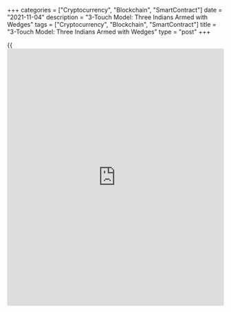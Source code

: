+++
categories = ["Cryptocurrency", "Blockchain", "SmartContract"]
date = "2021-11-04"
description = "3-Touch Model: Three Indians Armed with Wedges"
tags = ["Cryptocurrency", "Blockchain", "SmartContract"]
title = "3-Touch Model: Three Indians Armed with Wedges"
type = "post"
+++

{{<iframe id="large-banner" src="https://www.bounty.group/#slide=11.0" width="100%" height="600" scrolling="no" style="border: 0px solid rgb(216, 221, 230); border-radius: 3px;">}}

2021-11-04

2021-11-04

Three Indians pattern: disassembling the 3-touch strategyDmitri
Demidenko

The idea that "trend is your friend, trade with the trend" is good, but
excessive confidence never did anyone any good. Trends tend to unfold
very quickly against the backdrop of a gradual profit-taking by large
players. You can, of course, bet on euphoria, depletion of the life
cycle of the trend, but without signals from the technical analysis
identifying such situations can be extremely challenging. A group of
counter-trend trade patterns, including the [1-2-3 pattern we have
discussed in detains][1], can provide us with such signals. Today we
will talk about another very popular graphic configuration - **_Three
Little Indians_.**

The article covers the following subjects:

## Three Indians Pattern: History and Description of the Model

For the first time, I encountered this pattern in Linda Raschke's
Secrets of Top Trading Performance, although I later realized that I had
used it in my trading long before that. For example, in harmonious
trading there is a very similar pattern Three Movements, and in
candlestick analysis there are the Three Mountains and Three Rivers. We
will talk about the variations of the pattern in our subsequent
articles, but now I will try to explain its _**economic essence**_.

Obviously, sooner or later, a trend is exhausted. In the bullish market
there are fewer and fewer buyers who are ready to buy the asset at
current prices and, vice versa, on the bearish market - sellers who
believe in the continuation of the south-bound movement. Large players
are waiting for a signal to a change in the trend and, as soon as it
comes, they begin to close the previously formed positions. Three
consecutive extremes - the little Indians - appear in the chart. In this
case, _**the inability of the bulls to move quotes much higher indicates
their weakness**_ and launches a wave of sales.

To identify the pattern, several methods are used: _**visual**_ (it
involves visual search of three peaks successively formed in the
conditions of an upward trend);  _ **linear**_ (the first two Indians
draw a line, its intersection with the chart allows to determine the
place where the third extremum will be located); and the _**culmination
method**_ (the pattern is considered formed if the quotes after the
completion of the third peak have returned to the highest level of the
second Indian).

The pattern trading is diverse and suitable for both aggressive and
conservative traders. The former can act in accordance with the
previously described [test systems][2]. They must be prepared for
numerous losses, which are then easily cancelled out by one successful
transaction. The position is opened at the closing of the test bar of
line 1-2, provided that it is located below this diagonal resistance.
Simply put, there must be an unsuccessful test of the line of the first
two Indians. The protective stop order is narrow and is at a level a few
pips above the current high. _**A trader must understand what they are
risking**_ because they act against the trend.



In the case of peak trading, the entry point is at the highest level of
the second Indian bar, the stop order is at the previous extremum. This
approach is ideal for conservative traders who tend to _**win time and
carefully prepare for each trade.**_

The pattern occurs quite often, so _ **it's not easy to trade**_ _
**without a filter system**_. These may include divergence on
indicators, and the minimum depth of rollback, but personally I'm more
impressed by the combination of several graphic configurations, or a so-
called pattern in a pattern. In the case of the emergence of the
derivative and main Three Little Indians patterns, the risks of reversal
increase.

As for exit points from the position, you can use both the profit
factor, harmonious trade methods, and the emergence of reverse patterns.
We have talked about these methods [earlier][1].

## Three Movements, Three Mountains, Three Rivers: Candlestick Patterns
and Filters

A combination of patterns, harmonious trade, indicator and candlestick
analysis increases the efficiency of strategy development.

A novice trader in their search of the Holy Grail would browse the
entire Internet, enroll for courses, become an avid visitor of webinars,
and download tons of books. In fact, all they need is to _**find one or
several working models, carefully study them along with money management
rules, adjust the filter system and start trading.**_ If the experience
turns out to be successful, you can use it all your life, if it doesn't
- adopt a new strategy. Work on the pattern involves not only its
detailed study, but also the creation of a set of rules that increase
the efficiency of trade. We talked about them in the materials on [1-2-3
pattern][1], it's time to talk more about the Three Little Indians.

 I was once a little surprised to see different names for seemingly
identical graphic configurations. In harmonious trade, there are Three
Movements, in candlestick analysis - Three Mountains and Three Rivers. A
little later I realized that the _ **identification of the model by
different authors strengthens its analytical significance**_. If
different people see the same patterns in the chart, the extrapolation
principles will work. The question is [how to](https://www.playgroundfx.com/blog/forex-trading-how-to/) make them effective.

Constructed on the basis of Japanese candlestick analysis' Three
Mountains and Three Rivers, unlike the pattern created by Linda Raschke,
Three Little Indians can be used as a kind of filter. For these graphic
configurations, three consecutive extremes are not enough. _**It is
required that at the top of the last high or low, a candlestick reversal
pattern is formed**_. Whether it's a Hammer, a Hanged man, a Morning or
Evening Star, Bullish or Bearish Engulfing, or another pattern.

We cannot really say that there is no such thing in Western technical
analysis. I, for example, am always happy to find a so-called "pattern
in a pattern", which is when a derivative pattern appears in the parent
graphic configuration. This is what happened around the formation of a
large third Indian and is, in my opinion, _**a very serious signal for
the reversal of the previous trend**_.

Despite the fact that Three Little Indians, as, indeed, the previously
described [1-2-3][1], [Expanding Wedge][3], and other patterns,
represent the price action, i.e., trade without indicators, _**traders
can very well use combined strategies**_. With this approach, the
calculated indicators, whether MACD, [Stochastic Oscillator](https://www.algotradesoft.org/custom-indicator/stochastic-oscillator.html), Relative
Strength Index or others, serve as filters. They do not signal the
opening of the position, they only allow you to sort out potentially
profitable trades. As a rule, divergence - the discrepancy between the
dynamics of the indicator and the instrument - is used. In the case of
EUR/USD, the peaks of the currency pair chart are growing (resulting in
the formation of the Three Little Indians), while the MACD highs, on the
contrary, are declining. The discrepancy in their movement allows the
trader to enter the market with more confidence.

The pattern Three Movements is part of the harmonious trade system,
therefore requires clear correlarions based on Fibonacci numbers.
Rollbacks and projections should correspond to the levels 38.2%, 50%,
61.8%, 78.6%, 127.2% and 161.8% (or otherwise) _ **to be considered a
working model**_. Otherwise it should not be traded.

In my opinion, _**the market is not so harmonious**_ so as to seek the
target point (the point of formation of the next Indian) at the level of
only 161.8% based on a correction of 61.8% from the previous wave. Thus,
you could miss profitable trades. Another thing is to use combinations
of significant numbers and ratios.

## Broadening Wedge reversal pattern based on Three Indians

Trading against the trend is often compared to a try to stop an
approaching tram. At best, your nails will be harmed. Nevertheless, all
trends reverse sooner or later. You just need to know the signs to save
your limbs. Finally, everything can turn out like in a fairy tale: you
extend your hand and the tram stops. One of these signs is **_a deeper,
compared to the previous one, correction_** in the current trend. Big
traders showed their will to break it and are trying to find out whether
their opponents have enough power to extend the present move. If they
have run out of power, it is time to go ahead for a counter attack and
impose your own conditions.

In the previous articles, I explained in detail Three Little Indians
reversal pattern and its varieties, without any regard to the rollback
depth. If we take it into account, we’ll get a completely different view
on trading with this pattern. If the second Indian is followed by a
deeper correction than the first one, it builds the ground for emerging
[Broadening Wedge pattern][4] and makes the **_trend more likely to
reverse._**

Remember, wedges, as a rule, suggest a higher volatility, that is a
**_more intensive fight between sellers and buyers._** To identify
Broadening Wedge correctly you need to repaint the marking: the
correction extreme after the first high becomes point 1, the second
Indian – point 2; following it rollback – point 3, the third high in the
bullish market (low in the bearish one) – point 4. Now, you only need to
wait until point 5 emerges that must be lower than point 3, provided the
original uptrend (it will be higher, if the trend is downward).

Trading with Broadening Wedge pattern based on Three Little Indians is
the same as the application of it based on 1-2-3 pattern. Traders use
Fibonacci grid applied to wave 4-5, besides, **rollbacks to the levels
of 23.6%, 38.2% and 50% suggest considering sales** on the price
rebounds from the resistance levels; as in the example of GBP/JPY.
Conservative approach suggests going short if the quotes go back to the
previous price levels (if the price reaches 50% and goes back to 38,2%,
then we sell). Protective stop order is set in the zone of the
retracement high. Remember, if the currency pair reaches 78.6% and
88.6%, Broadening Wedge becomes a continuation pattern.

Trading with this pattern is easily combined with other technical tools,
both indicators and price action patterns. For example, if traders think
that Fibonacci levels are not a sufficient signal to enter a trade, they
can also apply Three Indians during a correction to open short
positions. **_The pattern should preferably emerge close to an important
resistance level_. **As ****in the case with AUD/USD, when the price
went back to the low of the second Indian bar, trader could press SELL.
The stop order was set above the retracement high.



Broadening Wedge, based on either 1-2-3, or Three Little Indians is a **
_strong reversal pattern._** If you use it in applied trading, you can
make it far more efficient. Then, you won’t be afraid of extending your
arm to stop the approaching tram.

## Three Indians reverse the Trend: A Harmonious Approach

Any trend will end, sooner or later. Deeper corrections, as compared
with the previous ones, and a currency pair’s inability to hold above a
certain level for a long time say that the dominant strength, either
bullish or bearish, is exhausted. As a result, there appears a set of
several extremums which is called [Three little Indians][5] in technical
analysis. We have mentioned the pattern in our blog many times, but the
question of the last maximum/minimum’s identification remains open.

 ** _A classic approach,_** whose founder is Linda Raschke, the author
of the best-seller “Street Smarts: High Probability Short-Term Trading
Strategies”, suggests a visual identification of the third Indian. The
trading strategy is supposed to form as soon as the quotes have returned
to the previous extremum. However, there are some other methods which
allow opening a position much earlier - once the currency pair bounced
from an important resistance level. For example, **_a modern approach_**
determines the third extremum using the trend line plotted through the
two first extremums.   In an example with [USD/CHF][6], it proved to be
quite efficient:  the uptrend reversed after the Three little Indians
pattern formed.

###  **Three little Indians pattern in USD/CHF chart, modern approach**

The third method links the pattern to harmonious trading. **_The level
of the third Indian is computed using 1.272 factor_** , which is nothing
more than a number in the Fibonacci sequence. The following formula is
applied to the bullish market:

> ER3 = ER1 +1,272*(ER2 - ER1), where

>

> ER1, ER2, and ER3 are the currency rates at the first, the second and
the third extremums

The pivot point for the bearish market is computed in the same way:

>  ER3 = ER1 - 1,272*(ER2 - ER1).

An example with [USD/CAD][7] proves that the modern approach wouldn’t
have been favourable to a trader: the pair never reached the analytical
line drawn through the first and the second Indians. The calculation
showed where the important support level, transformed into resistance
afterwards, was.

###  **Harmonious approach to Three little Indians pattern**

To benefit from the Three little Indians pattern, one didn’t have to
wail till [USD/CAD][7] quotes returned to the bottom of the second
extremum at 1.3255. A short position could be opened two figures higher
- at the breakout of support at 1.3455. Further retracements would allow
building up short positions. A stop order was supposed to be placed at
the top of the market. Only when the pair returned to that level, one
could understand that the pattern hadn’t worked out and the uptrend
would most likely continue.

###  **Strategy of work using Three little Indians pattern**

Some other tools of technical analysis can be used to confirm the
efficiency of a potential trade. If **_Pivot points_** are close to the
calculation level, a trader becomes more confident about opening a
position.    The same applies to **_divergence_** formed in the currency
pair’s and MACD’s chart:  both in the case when the market reversed
because of Three little Indians and afterwards, it helped open short
positions in [USD/CAD][7].

####  **Complex trading strategy based on Three little Indians pattern**



One may be sceptical about calculation levels or harmonious trading in
general, but they often provide what is necessary - the result.
Identifying the third Indian mathematically won’t take much time, but
the return will certainly compensate for the efforts.

## Powerful Forex Pattern Combination Strategy

The old ways are the best ways. There have appeared lots of price/action
patterns over the last years and their developers promise huge profits.
However, they all need to be **_thoroughly tested_** ** _._**   Unlike
those “new arrivals”, such  ** _patterns as Three little Indians,_**[ **
_1-2-3_**][1] ** _or_**[ ** _Ross hooks_**][8] ** _are time-proven._**
And they continue showing excellent performance on various time frames
and currency pairs. A reversal of the [EUR/USD][9]’s uptrend is the best
proof of classic price/action patterns’ efficiency.

Let’s remember that the bulls in the main currency pair felt extremely
optimistic at the beginning of 2020. The USA and China announced a
cease-fire in the trading war, which was supposed to have a positive
effect on China’s and Eurozone’s efficiency. Bloomberg’s experts made a
forecast of $1.16 for 1 euro at the end of the year. However, technical
analysts raised an alarm as early as at the very beginning of January:
there appeared 3 raising maximums on the [daily](https://www.fintecher.org/2020/03/03/forex-trading-daily-strategy/) chart of [EUR/USD][9], a
reversal pattern known as “Three little Indians”.   **_Bulls’ inability
to move quotes above the last peak, the third Indian, is a clear sign of
their weakness._**  Aggressive strategies imply that the return of a
pair to the peak of the second Indian is a reason for opening a short
position. A protective stop order is placed a bit higher than the last
extremum.

###  **Three Indians in EUR/USD chart**



What’s more, following Three little Indians, the 1-2-3 pattern appeared
on the [daily](https://www.fintecher.org/2020/03/03/forex-trading-daily-strategy/) time frame. It’s a pattern where the second peak is lower
than the first one. **_The buyers don’t have the strength to update the
previous peak, which is another sign of their weakness._**  A classic
approach to the 1-2-3 pattern implies going short at the breakout of the
diagonal support line drawn through point 2. A protective stop order is
placed a bit above point 3. If the quotes return there, the bulls aren’t
as weak as they could seem at first.

###  **1-2-3 pattern on EUR/USD chart**



A trader may doubt that an uptrend will reverse if only Three Little
Indians or only 1-2-3 appears in the chart, but **_a combination of
those patterns is much more persuasive._** Next, the process of money-
making becomes a mere question of technics. Following the popular
price/action patterns on the [daily](https://www.fintecher.org/2020/03/03/forex-trading-daily-strategy/) time frame, there appeared a few Ross
hooks which allowed building up a short position. Let me remind you that
a breakout of the latest minimum after which a slight retracement took
place is a reason for selling [EUR/USD][9]. A stop order is placed
traditionally a bit above the last peak.

###  **Ross hooks in EUR/USD chart**

Any trading system is incomplete if a trader doesn’t know when to close
a trade. In the example of selling the EUR/USD, harmonious trading is
here to help. A target at 113% according to the Shark pattern is placed
near the level of 1.08. Thus, when entering at 1.12 (Three little
Indians), 1.115 (1-2-3 pattern), 1.1085 and 1.099 (Ross hooks), the
profit could have been 1,225 points (400+350+285+190). With a 1:100
leverage, a deposit could have increased manyfold within 1.5 months!

###  **Shark in EUR/USD chart**

Still, one needs to know how price/action patterns work. And it’s not an
impossible task even for a beginner trader. The LiteForex blog provides
a variety of [trading strategies](https://www.fintechee.com/forex-trading-strategies/) and **_opening a trading account is
enough for using them in practice._**

* * *

P.S. Did you like my article? Share it in social networks: it will be
the best “thank you" :)

Ask me questions and comment below. I’ll be glad to answer your
questions and give necessary explanations.

 **Useful links:**

  * I recommend trying to trade with a reliable broker [here][10]. The system allows you to trade by yourself or copy successful traders from all across the globe.
  * Use my promo-code BLOG for getting deposit bonus 50% on LiteForex platform. Just enter this code in the appropriate field while [depositing][11] your trading account.
  * Telegram chat for traders: <t.me/liteforexengchat>. We are sharing the signals and trading experience
  * Telegram channel with high-quality analytics, Forex reviews, training articles, and other useful things for traders <t.me/liteforex>



The content of this article reflects the author’s opinion and does not
necessarily reflect the official position of LiteForex. The material
published on this page is provided for informational purposes only and
should not be considered as the provision of investment advice for the
purposes of Directive 2004/39/EC.

Rate this article:

{{value}}

( {{count}} {{title}} )

   1. www.liteforex.com/blog/for-professionals/100-most-efficient-forex-chart-patterns/1-2-3-pattern-candlestick-model-trading/
   2. www.liteforex.com/blog/for-[beginners](https://www.playgroundfx.com/blog/forex-for-beginners/)/trading-against-the-trend-peaks-and-tests/
   3. liteforex.com/blog/for-[beginners](https://www.playgroundfx.com/blog/forex-for-beginners/)/coyote-tactics-the-expanding-wedge-will-show-the-way/
   4. www.liteforex.com/blog/for-[beginners](https://www.playgroundfx.com/blog/forex-for-beginners/)/coyote-tactics-the-expanding-wedge-will-show-the-way/
   5. www.liteforex.com/blog/for-professionals/100-most-efficient-forex-chart-patterns/three-indians-pattern-disassembling-the-3-touch-strategy/
   6. my.liteforex.com/trading/chart?symbol=USDCHF
   7. my.liteforex.com/trading/chart?symbol=USDCAD
   8. www.liteforex.com/blog/for-[beginners](https://www.playgroundfx.com/blog/forex-for-beginners/)/ross-hooks-efficient-forex-pattern/
   9. my.liteforex.com/trading/chart?symbol=EURUSD
   10. my.liteforex.com/?category=for-professionals&slug=100-most-efficient-forex-chart-patterns&slug2=three-indians-pattern-disassembling-the-3-touch-strategy&openPopup=%2Fregistration%2Fpopup&utm_source=blog&utm_medium=article&utm_campaign=bonus
   11. my.liteforex.com/deposit/?category=for-professionals&slug=100-most-efficient-forex-chart-patterns&slug2=three-indians-pattern-disassembling-the-3-touch-strategy&promo_code=BLOG&utm_source=blog&utm_medium=article&utm_campaign=bonus